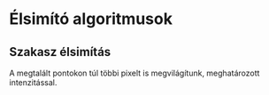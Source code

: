 # Élsimító algoritmusok 
## Szakasz élsimítás
A megtalált pontokon túl többi  pixelt is megvilágítunk, meghatározott intenzitással. 
